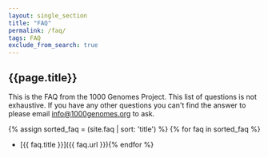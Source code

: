 ```yaml
---
layout: single_section
title: "FAQ"
permalink: /faq/
tags: FAQ
exclude_from_search: true
---
```


## {{page.title}}

This is the FAQ from the 1000 Genomes Project. This list of questions is not exhaustive. If you have any other questions you can't find the answer to please email [info@1000genomes.org](mailto:info@1000genomes.org) to ask.

{% assign sorted_faq = (site.faq | sort: 'title') %}
{% for faq in sorted_faq %}
* [{{ faq.title }}]({{ faq.url }}){% endfor %}
